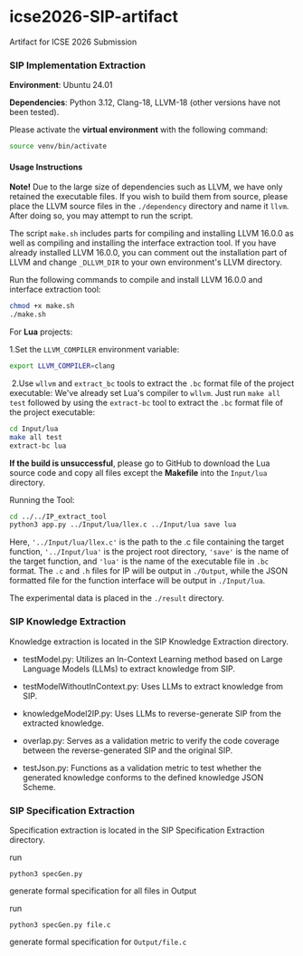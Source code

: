 # icse2026-SIP-artifact
Artifact for ICSE 2026 Submission

### SIP Implementation Extraction

**Environment**: Ubuntu 24.01

**Dependencies**: Python 3.12, Clang-18, LLVM-18 (other versions have not been tested).

Please activate the **virtual environment** with the following command:

```bash
source venv/bin/activate
```

#### Usage Instructions

**Note!** Due to the large size of dependencies such as LLVM, we have only retained the executable files. If you wish to build them from source, please place the LLVM source files in the `./dependency` directory and name it `llvm`. After doing so, you may attempt to run the script.



The script `make.sh` includes parts for compiling and installing LLVM 16.0.0 as well as compiling and installing the interface extraction tool. If you have already installed LLVM 16.0.0, you can comment out the installation part of LLVM and change `_DLLVM_DIR` to your own environment's LLVM directory.

Run the following commands to compile and install LLVM 16.0.0 and  interface extraction tool:

```bash
chmod +x make.sh
./make.sh
```

For **Lua** projects:	

1.Set the `LLVM_COMPILER` environment variable:

```bash
export LLVM_COMPILER=clang
```

​	2.Use `wllvm` and `extract_bc` tools to extract the `.bc` format file of the project executable: We've already set Lua's compiler to `wllvm`. Just run `make all test` followed by using the `extract-bc` tool to extract the `.bc` format file of the project executable:

```bash
cd Input/lua
make all test
extract-bc lua
```

**If the build is unsuccessful**, please go to GitHub to download the Lua source code and copy all files except the **Makefile** into the `Input/lua` directory.

Running the Tool:

```bash
cd ../../IP_extract_tool
python3 app.py ../Input/lua/llex.c ../Input/lua save lua
```

Here, `'../Input/lua/llex.c'` is the path to the .c file containing the target function, `'../Input/lua'` is the project root directory, `'save'` is the name of the target function, and `'lua'` is the name of the executable file in `.bc` format. The `.c` and `.h` files for IP will be output in `./Output`, while the JSON formatted file for the function interface will be output in `./Input/lua`.	

The experimental data is placed in the `./result` directory.




### SIP Knowledge Extraction ###

Knowledge extraction is located in the SIP Knowledge Extraction directory.

- testModel.py: Utilizes an In-Context Learning method based on Large Language Models (LLMs) to extract knowledge from SIP.

- testModelWithoutInContext.py: Uses LLMs to extract knowledge from SIP.

- knowledgeModel2IP.py: Uses LLMs to reverse-generate SIP from the extracted knowledge.

- overlap.py: Serves as a validation metric to verify the code coverage between the reverse-generated SIP and the original SIP.

- testJson.py: Functions as a validation metric to test whether the generated knowledge conforms to the defined knowledge JSON Scheme.

  

### SIP Specification Extraction

Specification extraction is located in the SIP Specification Extraction directory.

run

```
python3 specGen.py
```

generate formal specification for all files in Output


run

```
python3 specGen.py file.c
```

generate formal specification for `Output/file.c`
